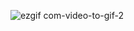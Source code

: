 ![ezgif com-video-to-gif-2](https://github.com/ivancabrilo/CodePath_Project4/assets/116125075/2466ed7d-afce-4f19-8d36-8dbe8a49d905)
